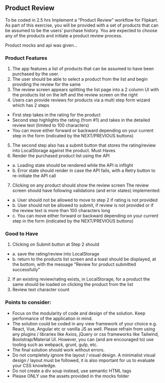 ## Product Review 

To be coded in 2.5 hrs
Implement a “Product Review” workflow for Flipkart. As part of this exercise, you will be provided with a set of products that can be assumed to be the users’ purchase history. You are expected to choose any of the products and initiate a product review process.

Product mocks and api was given...

### Product Features

1. The app features a list of products that can be assumed to have been purchased by the user.
2. The user should be able to select a product from the list and begin providing the review for the same
3. The review screen appears splitting the list page into a 2 column UI with the products list on the left and the review screen on the right
4. Users can provide reviews for products via a multi step form wizard which has 2 steps
- First step takes in the rating for the product
- Second step highlights the rating (from #1) and takes in the detailed review text
(limited to 100 characters)
- You can move either forward or backward depending on your current step in the
form (indicated by the NEXT/PREVIOUS buttons)
5. The second step also has a submit button that stores the rating/review into
LocalStorage against the product.
Must Haves
6. Render the purchased product list using the API
- a. Loading state should be rendered while the API is inflight
- b. Error state should render in case the API fails, with a Retry button to re-initiate
the API call
7. Clicking on any product should show the review screen
The review screen should have following validations (and error states) implemented:
- a. User should not be allowed to move to step 2 if rating is not provided
- b. User should not be allowed to submit, if review is not provided or if the review
text is more than 100 characters long
- c. You can move either forward or backward depending on your current step in the
form (indicated by the NEXT/PREVIOUS buttons)



### Good to Have

1. Clicking on Submit button at Step 2 should
- a. save the rating/review into LocalStorage
- b. return to the products list screen and a toast should be displayed, at the bottom,
with the message “Review for product submitted successfully”
2. If an existing review/rating exists, in LocalStorage, for a product the same should be
loaded on clicking the product from the list
3. Review text character count

### Points to consider:
- Focus on the modularity of code and design of the solution. Keep performance of the application in mind.
- The solution could be coded in any view framework of your choice e.g. React, Vue, Angular etc or vanilla JS as well. Please refrain from using any plugins / libraries like Axios, jQuery or css frameworks like Tailwind, Bootstrap/Material UI. However, you can (and are encouraged to) use tooling such as webpack, grunt, gulp, etc.
- The final solution should work without errors.
- Do not completely ignore the layout / visual design. A minimalist visual design /
layout must be followed, it is also important for us to evaluate your CSS knowledge.
- Do not create a div soup instead, use semantic HTML tags
- Please ONLY use the assets provided in the mocks folder

